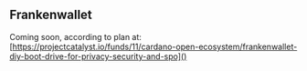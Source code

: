 ## Frankenwallet

Coming soon, according to plan at: [https://projectcatalyst.io/funds/11/cardano-open-ecosystem/frankenwallet-diy-boot-drive-for-privacy-security-and-spo]()
